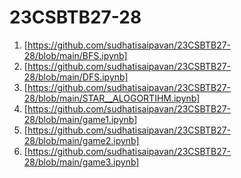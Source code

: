 # 23CSBTB27-28
1. [https://github.com/sudhatisaipavan/23CSBTB27-28/blob/main/BFS.ipynb]
2. [https://github.com/sudhatisaipavan/23CSBTB27-28/blob/main/DFS.ipynb]
3. [https://github.com/sudhatisaipavan/23CSBTB27-28/blob/main/STAR__ALOGORTIHM.ipynb]
4. [https://github.com/sudhatisaipavan/23CSBTB27-28/blob/main/game1.ipynb]
5. [https://github.com/sudhatisaipavan/23CSBTB27-28/blob/main/game2.ipynb]
6. [https://github.com/sudhatisaipavan/23CSBTB27-28/blob/main/game3.ipynb]
